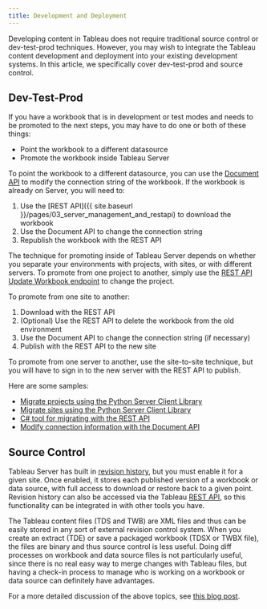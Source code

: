 ```yaml
---
title: Development and Deployment
---
```


Developing content in Tableau does not require traditional source control or dev-test-prod techniques. However, you may wish to integrate the Tableau content development and deployment into your existing development systems. In this article, we specifically cover dev-test-prod and source control.

## Dev-Test-Prod

If you have a workbook that is in development or test modes and needs to be promoted to the next steps, you may have to do one or both of these things:

* Point the workbook to a different datasource
* Promote the workbook inside Tableau Server

To point the workbook to a different datasource, you can use the [Document API](https://github.com/tableau/document-api-python) to modify the connection string of the workbook. If the workbook is already on Server, you will need to:

1. Use the [REST API]({{ site.baseurl }}/pages/03_server_management_and_restapi) to download the workbook
1. Use the Document API to change the connection string
1. Republish the workbook with the REST API

The technique for promoting inside of Tableau Server depends on whether you separate your environments with projects, with sites, or with different servers.
To promote from one project to another, simply use the [REST API Update Workbook endpoint](https://onlinehelp.tableau.com/current/api/rest_api/en-us/help.htm#REST/rest_api_ref.htm#Update_Workbook%3FTocPath%3DAPI%2520Reference%7C_____87) to change the project.

To promote from one site to another:

1. Download with the REST API
1. (Optional) Use the REST API to delete the workbook from the old environment
1. Use the Document API to change the connection string (if necessary)
1. Publish with the REST API to the new site

To promote from one server to another, use the site-to-site technique, but you will have to sign in to the new server with the REST API to publish.

Here are some samples:

* [Migrate projects using the Python Server Client Library](https://github.com/tableau/server-client-python/blob/master/samples/move_workbook_projects.py)
* [Migrate sites using the Python Server Client Library](https://github.com/tableau/server-client-python/blob/master/samples/move_workbook_sites.py)
* [C# tool for migrating with the REST API](https://github.com/tableau/TabMigrate)
* [Modify connection information with the Document API](https://github.com/tableau/document-api-python/blob/master/samples/replicate-workbook/replicate_workbook.py)

## Source Control

Tableau Server has built in [revision history](https://onlinehelp.tableau.com/current/server/en-us/revision_history_maintain.htm), but you must enable it for a given site. Once enabled, it stores each published version of a workbook or data source, with full access to download or restore back to a given point. Revision history can also be accessed via the Tableau [REST API](https://onlinehelp.tableau.com/current/api/rest_api/en-us/help.htm#REST/rest_api_ref.htm#Get_Workbook_Revisions%3FTocPath%3DAPI%2520Reference%7C_____42), so this functionality can be integrated in with other tools you have.

The Tableau content files (TDS and TWB) are XML files and thus can be easily stored in any sort of external revision control system. When you create an extract (TDE) or save a packaged workbook (TDSX or TWBX file), the files are binary and thus source control is less useful. Doing diff processes on workbook and data source files is not particularly useful, since there is no real easy way to merge changes with Tableau files, but having a check-in process to manage who is working on a workbook or data source can definitely have advantages.

For a more detailed discussion of the above topics, see [this blog post](https://tableauandbehold.com/2017/03/07/developing-and-deploying-tableau-content/).

